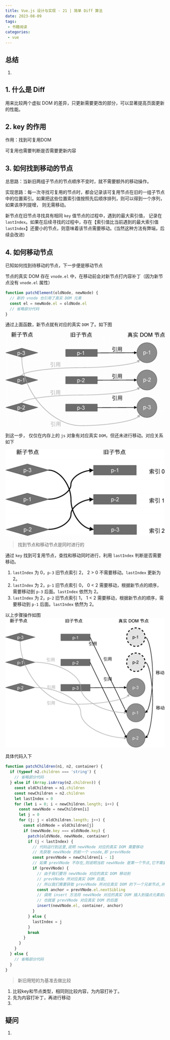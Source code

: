 ```yaml
---
title: Vue.js 设计与实现 - 21 | 简单 Diff 算法
date: 2023-08-09
tags:
 - 书籍阅读
categories: 
 - vue
---
```



## 总结
1. 
   


## 1.  什么是 Diff

用来比较两个虚拟 DOM 的差异，只更新需要更改的部分，可以显著提高页面更新的性能。

## 2. key 的作用 

作用：找到可复用DOM

可复用也需要判断是否需要更新内容

## 3. 如何找到移动的节点

总思路：当新旧两组子节点的节点顺序不变时，就不需要额外的移动操作。

实现思路：每一次寻找可复用的节点时，都会记录该可复用节点在旧的一组子节点中的位置索引。如果把这些位置索引值按照先后顺序排列，则可以得到一个序列，如果该序列提增， 则无需移动。

新节点在旧节点寻找具有相同 `key` 值节点的过程中，遇到的最大索引值， 记录在 `lastIndex`。如果在后续寻找的过程中，存在【索引值比当前遇到的最大索引值 `lastIndex`】还要小的节点，则意味着该节点需要移动。(当然这种方法有弊端，后续会改进)


## 4. 如何移动节点

已知如何找到待移动的节点，下一步便是移动节点

节点的真实 DOM 存在 `vnode.el` 中，在移动前会对新节点打内容补丁（因为新节点没有 `vnode.el`  属性）

```js
function patchElement(oldNode, newNode) {
  // 新的 vnode 也引用了真实 DOM 元素
  const el = newNode.el = oldNode.el
  // 省略部分代码
}
```

通过上面函数，新节点就有对应的真实 `DOM` 了。如下图

![](../../assets/20230809170928.png)

到这一步， 仅仅在内存上的 `js` 对象有对应真实 `DOM`，但还未进行移动。对应关系如下

![](../../assets/20230809172026.png)

> 找到节点和移动节点是同时进行的

通过 `key` 找到可复用节点，查找和移动同时进行，利用 `lastIndex` 判断是否需要移动。
1.  `lastIndex` 为 0，`p-3` 旧节点索引 2， 2 > 0  不需要移动。`lastIndex` 更新为 2。
2.  `lastIndex` 为 2，`p-1` 旧节点索引 0， 0 < 2  需要移动，根据新节点的顺序，需要移动到 `p-3` 后面。`lastIndex` 依然为 2。
3. `lastIndex` 为 2，`p-2` 旧节点索引 1， 1 < 2  需要移动，根据新节点的顺序，需要移动到 `p-1` 后面。`lastIndex` 依然为 2。

以上步骤操作如图
![](../../assets/20230809174256.png)


 具体代码入下
 
```js
function patchChildren(n1, n2, container) {
  if (typeof n2.children === 'string') {
    // 省略部分代码
  } else if (Array.isArray(n2.children)) {
    const oldChildren = n1.children
    const newChildren = n2.children
    let lastIndex = 0
    for (let i = 0; i < newChildren.length; i++) {
      const newVNode = newChildren[i]
      let j = 0
      for (j; j < oldChildren.length; j++) {
        const oldVNode = oldChildren[j]
        if (newVNode.key === oldVNode.key) {
          patch(oldVNode, newVNode, container)
          if (j < lastIndex) {
            // 代码运行到这里,说明 newVNode 对应的真实 DOM 需要移动
            // 先获取 newVNode 的前一个 vnode,即 prevVNode
            const prevVNode = newChildren[i - 1]
            // 如果 prevVNode 不存在,则说明当前 newVNode 是第一个节点,它不需要移动
            if (prevVNode) {
              // 由于我们要将 newVNode 对应的真实 DOM 移动到
              // prevVNode 所对应真实 DOM 后面,
              // 所以我们需要获取 prevVNode 所对应真实 DOM 的下一个兄弟节点,并将其作为锚点
              const anchor = prevVNode.el.nextSibling
              // 调用 insert 方法将 newVNode 对应的真实 DOM 插入到锚点元素前面,
              // 也就是 prevVNode 对应真实 DOM 的后面
              insert(newVNode.el, container, anchor)
            }
          } else {
            lastIndex = j
          }
          break
        }
      }
    }
  } else {
    // 省略部分代码
  }
}
```



 > 新旧用短的为基准去做比较

1. 比较key和节点类型，相同则比较内容，为内容打补丁。
2. 先为内容打补丁，再进行移动
3. 






## 疑问
1. 

